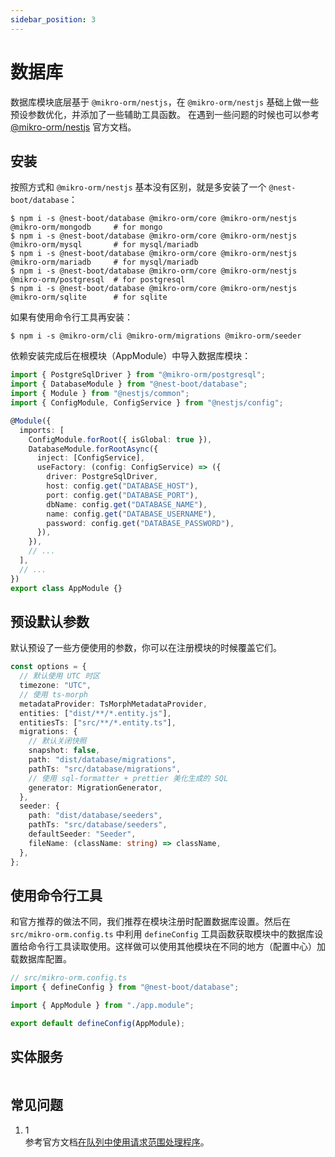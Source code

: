 ```yaml
---
sidebar_position: 3
---
```


# 数据库

数据库模块底层基于 `@mikro-orm/nestjs`，在 `@mikro-orm/nestjs` 基础上做一些预设参数优化，并添加了一些辅助工具函数。
在遇到一些问题的时候也可以参考 [@mikro-orm/nestjs](https://mikro-orm.io/docs/usage-with-nestjs) 官方文档。

## 安装

按照方式和 `@mikro-orm/nestjs` 基本没有区别，就是多安装了一个 `@nest-boot/database`：

```shell
$ npm i -s @nest-boot/database @mikro-orm/core @mikro-orm/nestjs @mikro-orm/mongodb     # for mongo
$ npm i -s @nest-boot/database @mikro-orm/core @mikro-orm/nestjs @mikro-orm/mysql       # for mysql/mariadb
$ npm i -s @nest-boot/database @mikro-orm/core @mikro-orm/nestjs @mikro-orm/mariadb     # for mysql/mariadb
$ npm i -s @nest-boot/database @mikro-orm/core @mikro-orm/nestjs @mikro-orm/postgresql  # for postgresql
$ npm i -s @nest-boot/database @mikro-orm/core @mikro-orm/nestjs @mikro-orm/sqlite      # for sqlite

```

如果有使用命令行工具再安装：

```shell
$ npm i -s @mikro-orm/cli @mikro-orm/migrations @mikro-orm/seeder
```

依赖安装完成后在根模块（AppModule）中导入数据库模块：

```typescript
import { PostgreSqlDriver } from "@mikro-orm/postgresql";
import { DatabaseModule } from "@nest-boot/database";
import { Module } from "@nestjs/common";
import { ConfigModule, ConfigService } from "@nestjs/config";

@Module({
  imports: [
    ConfigModule.forRoot({ isGlobal: true }),
    DatabaseModule.forRootAsync({
      inject: [ConfigService],
      useFactory: (config: ConfigService) => ({
        driver: PostgreSqlDriver,
        host: config.get("DATABASE_HOST"),
        port: config.get("DATABASE_PORT"),
        dbName: config.get("DATABASE_NAME"),
        name: config.get("DATABASE_USERNAME"),
        password: config.get("DATABASE_PASSWORD"),
      }),
    }),
    // ...
  ],
  // ...
})
export class AppModule {}
```

## 预设默认参数

默认预设了一些方便使用的参数，你可以在注册模块的时候覆盖它们。

```typescript
const options = {
  // 默认使用 UTC 时区
  timezone: "UTC",
  // 使用 ts-morph
  metadataProvider: TsMorphMetadataProvider,
  entities: ["dist/**/*.entity.js"],
  entitiesTs: ["src/**/*.entity.ts"],
  migrations: {
    // 默认关闭快照
    snapshot: false,
    path: "dist/database/migrations",
    pathTs: "src/database/migrations",
    // 使用 sql-formatter + prettier 美化生成的 SQL
    generator: MigrationGenerator,
  },
  seeder: {
    path: "dist/database/seeders",
    pathTs: "src/database/seeders",
    defaultSeeder: "Seeder",
    fileName: (className: string) => className,
  },
};
```

## 使用命令行工具

和官方推荐的做法不同，我们推荐在模块注册时配置数据库设置。然后在 `src/mikro-orm.config.ts` 中利用 `defineConfig` 工具函数获取模块中的数据库设置给命令行工具读取使用。这样做可以使用其他模块在不同的地方（配置中心）加载数据库配置。

```typescript
// src/mikro-orm.config.ts
import { defineConfig } from "@nest-boot/database";

import { AppModule } from "./app.module";

export default defineConfig(AppModule);
```

## 实体服务

```typescript

```

## 常见问题

1. 1  
   参考官方文档[在队列中使用请求范围处理程序](https://mikro-orm.io/docs/usage-with-nestjs#request-scoped-handlers-in-queues)。
